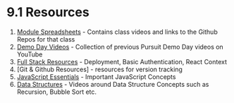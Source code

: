 # 9.1 Resources

1.  [Module Spreadsheets](module-spreadsheets.md) - Contains class videos and links to the Github Repos for that class
1.  [Demo Day Videos](demo-day-videos.md) - Collection of previous Pursuit Demo Day videos on YouTube
1.  [Full Stack Resources](fullstack-resources.md) - Deployment, Basic Authentication, React Context
1.  [Git & Github Resources] - resources for version tracking
1.  [JavaScript Essentials](javascript-essentials.md) - Important JavaScript Concepts
1.  [Data Structures](data-structures.md) - Videos around Data Structure Concepts such as Recursion, Bubble Sort etc.
